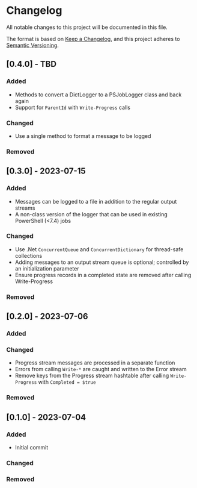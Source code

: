 # Changelog
All notable changes to this project will be documented in this file.

The format is based on [Keep a Changelog](https://keepachangelog.com/en/1.0.0/),
and this project adheres to [Semantic Versioning](https://semver.org/spec/v2.0.0.html).

## [0.4.0] - TBD
### Added
- Methods to convert a DictLogger to a PSJobLogger class and back again
- Support for `ParentId` with `Write-Progress` calls

### Changed
- Use a single method to format a message to be logged

### Removed

## [0.3.0] - 2023-07-15
### Added
- Messages can be logged to a file in addition to the regular output streams
- A non-class version of the logger that can be used in existing PowerShell (<7.4) jobs

### Changed
- Use .Net `ConcurrentQueue` and `ConcurrentDictionary` for thread-safe collections
- Adding messages to an output stream queue is optional; controlled by an initialization parameter
- Ensure progress records in a completed state are removed after calling Write-Progress

### Removed

## [0.2.0] - 2023-07-06
### Added

### Changed
- Progress stream messages are processed in a separate function
- Errors from calling `Write-*` are caught and written to the Error stream
- Remove keys from the Progress stream hashtable after calling `Write-Progress` with `Completed = $true`

### Removed

## [0.1.0] - 2023-07-04
### Added
- Initial commit

### Changed

### Removed
